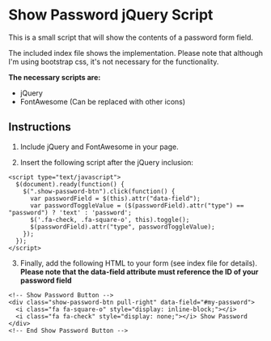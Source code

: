 # Show Password jQuery Script

This is a small script that will show the contents of a password form field.  

The included index file shows the implementation.  Please note that although I'm using bootstrap css, it's not necessary for the functionality.  

**The necessary scripts are:**

- jQuery
- FontAwesome (Can be replaced with other icons)

## Instructions

1. Include jQuery and FontAwesome in your page.

2. Insert the following script after the jQuery inclusion:

```
<script type="text/javascript">
  $(document).ready(function() {
    $(".show-password-btn").click(function() {
      var passwordField = $(this).attr("data-field");
      var passwordToggleValue = ($(passwordField).attr("type") == "password") ? 'text' : 'password';
      $('.fa-check, .fa-square-o', this).toggle();
      $(passwordField).attr("type", passwordToggleValue);
    });
  });
</script>
```

3. Finally, add the following HTML to your form (see index file for details).
**Please note that the data-field attribute must reference the ID of your password field**

```
<!-- Show Password Button -->
<div class="show-password-btn pull-right" data-field="#my-password">
  <i class="fa fa-square-o" style="display: inline-block;"></i>
  <i class="fa fa-check" style="display: none;"></i> Show Password
</div>
<!-- End Show Password Button -->
```
